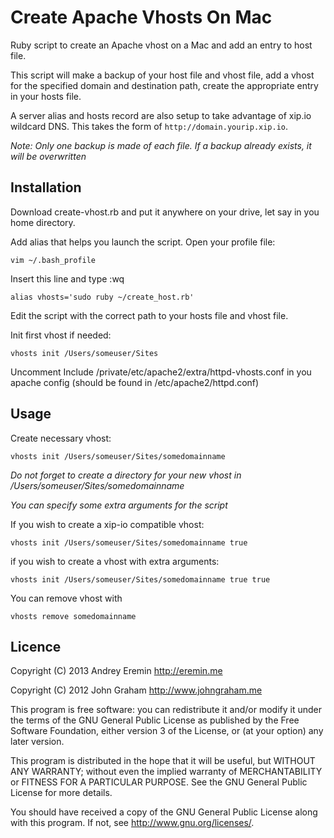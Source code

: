 Create Apache Vhosts On Mac
=========

Ruby script to create an Apache vhost on a Mac and add an entry to host file.

This script will make a backup of your host file and vhost file, add a vhost for the specified domain and destination path, create the appropriate entry in your hosts file.

A server alias and hosts record are also setup to take advantage of xip.io wildcard DNS.  This takes the form of  `http://domain.yourip.xip.io`.

*Note: Only one backup is made of each file.  If a backup already exists, it will be overwritten*

## Installation

Download create-vhost.rb and put it anywhere on your drive, let say in you home directory.

Add alias that helps you launch the script. Open your profile file:

    vim ~/.bash_profile

Insert this line and type :wq

    alias vhosts='sudo ruby ~/create_host.rb'

Edit the script with the correct path to your hosts file and vhost file.

Init first vhost if needed:

    vhosts init /Users/someuser/Sites

Uncomment Include /private/etc/apache2/extra/httpd-vhosts.conf in you apache config (should be found in /etc/apache2/httpd.conf)

## Usage

Create necessary vhost:

    vhosts init /Users/someuser/Sites/somedomainname

*Do not forget to create a directory for your new vhost in /Users/someuser/Sites/somedomainname*

*You can specify some extra arguments for the script*

If you wish to create a xip-io compatible vhost:

    vhosts init /Users/someuser/Sites/somedomainname true

if you wish to create a vhost with extra arguments:

    vhosts init /Users/someuser/Sites/somedomainname true true

You can remove vhost with

    vhosts remove somedomainname

## Licence

Copyright (C) 2013  Andrey Eremin http://eremin.me

Copyright (C) 2012  John Graham http://www.johngraham.me
  
This program is free software: you can redistribute it and/or modify
it under the terms of the GNU General Public License as published by
the Free Software Foundation, either version 3 of the License, or
(at your option) any later version.

This program is distributed in the hope that it will be useful,
but WITHOUT ANY WARRANTY; without even the implied warranty of
MERCHANTABILITY or FITNESS FOR A PARTICULAR PURPOSE.  See the
GNU General Public License for more details.

You should have received a copy of the GNU General Public License
along with this program.  If not, see <http://www.gnu.org/licenses/>.
